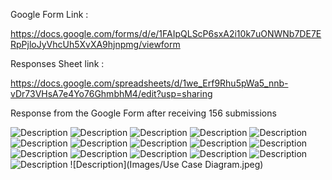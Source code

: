 Google Form Link :

https://docs.google.com/forms/d/e/1FAIpQLScP6sxA2i10k7uONWNb7DE7ERpPjloJyVhcUh5XvXA9hjnpmg/viewform

Responses Sheet link : 

https://docs.google.com/spreadsheets/d/1we_Erf9Rhu5pWa5_nnb-vDr73VHsA7e4Yo76GhmbhM4/edit?usp=sharing


Response from the Google Form after receiving 156 submissions

![Description](Images/Q1.png)
![Description](Images/Q2.png)
![Description](Images/Q3.png)
![Description](Images/Q4.png)
![Description](Images/Q5.png)
![Description](Images/Q6.png)
![Description](Images/Q7.png)
![Description](Images/Q8.png)
![Description](Images/Q9.png)
![Description](Images/Q10.png)
![Description](Images/Q11.png)
![Description](Images/Q12.png)
![Description](Images/Q13.png)
![Description](Images/Q14.png)
![Description](Images/Q15.png)
![Description](Images/Q16.png)
![Description](Images/Use Case Diagram.jpeg)
